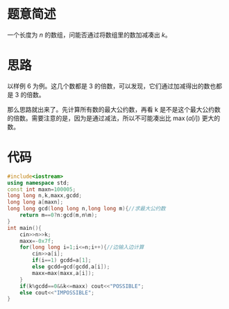 # 题意简述
一个长度为 $n$ 的数组，问能否通过将数组里的数加减凑出 $k$。
# 思路
以样例 $6$ 为例。这几个数都是 $3$ 的倍数，可以发现，它们通过加减得出的数也都是 $3$ 的倍数。

那么思路就出来了。先计算所有数的最大公约数，再看 k 是不是这个最大公约数的倍数。需要注意的是，因为是通过减法，所以不可能凑出比 $\max(a[i])$ 更大的数。
# 代码
```cpp
#include<iostream>
using namespace std;
const int maxn=100005;
long long n,k,maxx,gcdd;
long long a[maxn];
long long gcd(long long n,long long m){//求最大公约数
    return m==0?n:gcd(m,n%m);
}
int main(){
    cin>>n>>k;
    maxx=-0x7f;
    for(long long i=1;i<=n;i++){//边输入边计算
        cin>>a[i];
        if(i==1) gcdd=a[1];
        else gcdd=gcd(gcdd,a[i]);
        maxx=max(maxx,a[i]);
    }
    if(k%gcdd==0&&k<=maxx) cout<<"POSSIBLE";
    else cout<<"IMPOSSIBLE";
}
```